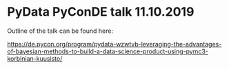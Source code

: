 # PyData PyConDE talk 11.10.2019

Outline of the talk can be found here:

https://de.pycon.org/program/pydata-wzwtvb-leveraging-the-advantages-of-bayesian-methods-to-build-a-data-science-product-using-pymc3-korbinian-kuusisto/
